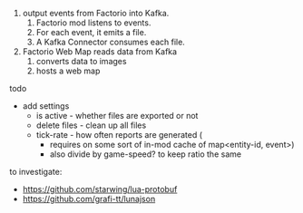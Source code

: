 1. output events from Factorio into Kafka.
    1. Factorio mod listens to events.
    2. For each event, it emits a file.
    3. A Kafka Connector consumes each file.
2. Factorio Web Map reads data from Kafka
    1. converts data to images
    2. hosts a web map

todo

* add settings
  * is active - whether files are exported or not
  * delete files - clean up all files
  * tick-rate - how often reports are generated (
    * requires on some sort of in-mod cache of map<entity-id, event>)
    * also divide by game-speed? to keep ratio the same

to investigate:

* https://github.com/starwing/lua-protobuf
* https://github.com/grafi-tt/lunajson

